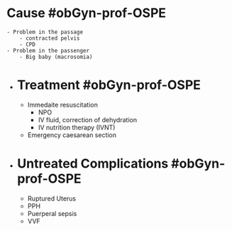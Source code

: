 # Cause #obGyn-prof-OSPE
	- Problem in the passage
		- contracted pelvis
		- CPD
	- Problem in the passenger
		- Big baby (macrosomia)
- # Treatment #obGyn-prof-OSPE
	- Immedaite resuscitation
		- NPO
		- IV fluid, correction of dehydration
		- IV nutrition therapy (IVNT)
	- Emergency caesarean section
- # Untreated Complications #obGyn-prof-OSPE
	- Ruptured Uterus
	- PPH
	- Puerperal sepsis
	- VVF